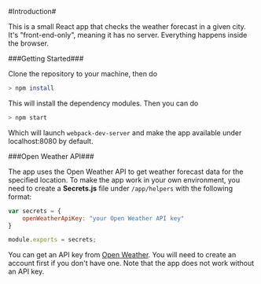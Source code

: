 #Introduction#

This is a small React app that checks the weather forecast in a given city. It's "front-end-only", meaning it has no server. Everything happens inside the browser.

###Getting Started###

Clone the repository to your machine, then do

```sh
> npm install
```

This will install the dependency modules. Then you can do

```sh
> npm start
```

Which will launch `webpack-dev-server` and make the app available under localhost:8080 by default.

###Open Weather API###

The app uses the Open Weather API to get weather forecast data for the specified location. To make the app work in your own environment, you need to create a **Secrets.js** file under `/app/helpers` with the following format:

```javascript
var secrets = {
    openWeatherApiKey: "your Open Weather API key"
}

module.exports = secrets;
```

You can get an API key from [Open Weather](http://openweathermap.org/api). You will need to create an account first if you don't have one. Note that the app does not work without an API key.